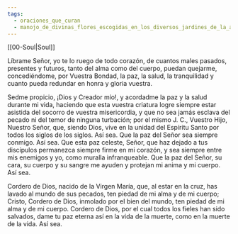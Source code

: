 ```yaml
---
tags:
  - oraciones_que_curan
  - manojo_de_divinas_flores_escogidas_en_los_diversos_jardines_de_la_antigua_sabiduria
---
```

[[00-Soul|Soul]]

Líbrame Señor, yo te lo ruego de todo corazón, de cuantos males pasados, presentes y futuros, tanto del alma como del cuerpo, puedan quejarme, concediéndome, por Vuestra Bondad, la paz, la salud, la tranquilidad y cuanto pueda redundar en honra y gloria vuestra.

Sedme propicio, ¡Dios y Creador mío!, y acordadme la paz y la salud durante mi vida, haciendo que esta vuestra criatura logre siempre estar asistida del socorro de vuestra misericordia, y que no sea jamás esclava del pecado ni del temor de ninguna turbación; por el mismo J. C., Vuestro Hijo, Nuestro Señor, que, siendo Dios, vive en la unidad del Espíritu Santo por todos los siglos de los siglos. Así sea. Que la paz del Señor sea siempre conmigo. Así sea. Que esta paz celeste, Señor, que haz dejado a tus discípulos permanezca siempre firme en mi corazón, y sea siempre entre mis enemigos y yo, como muralla infranqueable. Que la paz del Señor, su cara, su cuerpo y su sangre me ayuden y protejan mi anima y mi cuerpo. Así sea.

Cordero de Dios, nacido de la Virgen María, que, al estar en la cruz, has lavado al mundo de sus pecados, ten piedad de mi alma y de mi cuerpo; Cristo, Cordero de Dios, inmolado por eI bien del mundo, ten piedad de mi alma y de mi cuerpo. Cordero de Dios, por el cual todos los fieles han sido salvados, dame tu paz eterna así en la vida de la muerte, como en la muerte de la vida. Así sea.
